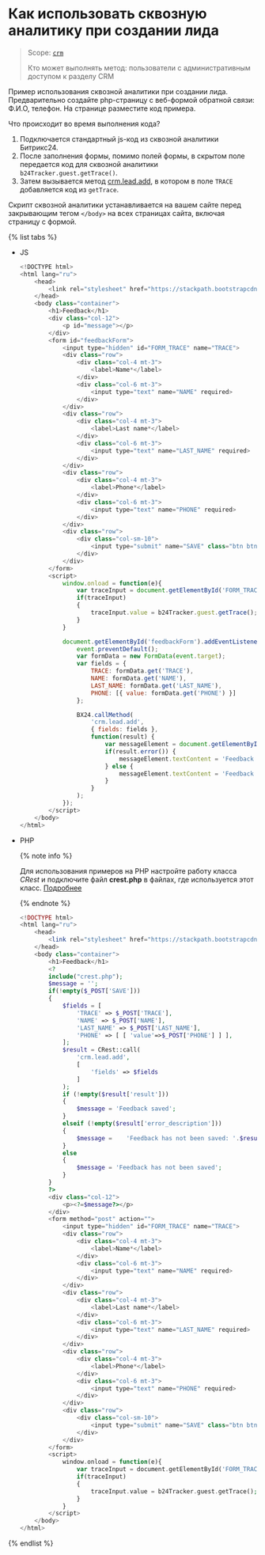 # Как использовать сквозную аналитику при создании лида

> Scope: [`crm`](../../../api-reference/scopes/permissions.md)
>
> Кто может выполнять метод: пользователи с административным доступом к разделу CRM

Пример использования сквозной аналитики при создании лида. Предварительно создайте php-страницу с веб-формой обратной связи: Ф.И.О, телефон. На странице разместите код примера.

Что происходит во время выполнения кода?

1. Подключается стандартный js-код из сквозной аналитики Битрикс24.
2. После заполнения формы, помимо полей формы, в скрытом поле передается код для сквозной аналитики `b24Tracker.guest.getTrace()`.
3. Затем вызывается метод [crm.lead.add](../../../api-reference/crm/leads/crm-lead-add.md), в котором в поле `TRACE` добавляется код из `getTrace`.

Скрипт сквозной аналитики устанавливается на вашем сайте перед закрывающим тегом `</body>` на всех страницах сайта, включая страницу с формой.

{% list tabs %}

- JS

    ```js
    <!DOCTYPE html>
    <html lang="ru">
        <head>
            <link rel="stylesheet" href="https://stackpath.bootstrapcdn.com/bootstrap/4.3.1/css/bootstrap.min.css" crossorigin="anonymous">
        </head>
        <body class="container">
            <h1>Feedback</h1>
            <div class="col-12">
                <p id="message"></p>
            </div>
            <form id="feedbackForm">
                <input type="hidden" id="FORM_TRACE" name="TRACE">
                <div class="row">
                    <div class="col-4 mt-3">
                        <label>Name*</label>
                    </div>
                    <div class="col-6 mt-3">
                        <input type="text" name="NAME" required>
                    </div>
                </div>
                <div class="row">
                    <div class="col-4 mt-3">
                        <label>Last name*</label>
                    </div>
                    <div class="col-6 mt-3">
                        <input type="text" name="LAST_NAME" required>
                    </div>
                </div>
                <div class="row">
                    <div class="col-4 mt-3">
                        <label>Phone*</label>
                    </div>
                    <div class="col-6 mt-3">
                        <input type="text" name="PHONE" required>
                    </div>
                </div>
                <div class="row">
                    <div class="col-sm-10">
                        <input type="submit" name="SAVE" class="btn btn-primary" value="Send">
                    </div>
                </div>
            </form>
            <script>
                window.onload = function(e){
                    var traceInput = document.getElementById('FORM_TRACE');
                    if(traceInput)
                    {
                        traceInput.value = b24Tracker.guest.getTrace();
                    }
                }

                document.getElementById('feedbackForm').addEventListener('submit', function(event) {
                    event.preventDefault();
                    var formData = new FormData(event.target);
                    var fields = {
                        TRACE: formData.get('TRACE'),
                        NAME: formData.get('NAME'),
                        LAST_NAME: formData.get('LAST_NAME'),
                        PHONE: [{ value: formData.get('PHONE') }]
                    };

                    BX24.callMethod(
                        'crm.lead.add',
                        { fields: fields },
                        function(result) {
                            var messageElement = document.getElementById('message');
                            if(result.error()) {
                                messageElement.textContent = 'Feedback has not been saved: ' + result.error_description();
                            } else {
                                messageElement.textContent = 'Feedback saved';
                            }
                        }
                    );
                });
            </script>
        </body>
    </html>
    ```

- PHP

    {% note info %}

    Для использования примеров на PHP настройте работу класса *CRest* и подключите файл **crest.php** в файлах, где используется этот класс. [Подробнее](../../../first-steps/how-to-use-examples.md)

    {% endnote %}

    ```php
    <!DOCTYPE html>
    <html lang="ru">
        <head>
            <link rel="stylesheet" href="https://stackpath.bootstrapcdn.com/bootstrap/4.3.1/css/bootstrap.min.css" crossorigin="anonymous">
        </head>
        <body class="container">
            <h1>Feedback</h1>
            <?
            include("crest.php");
            $message = '';
            if(!empty($_POST['SAVE']))
            {
                $fields = [
                    'TRACE' => $_POST['TRACE'],
                    'NAME' => $_POST['NAME'],
                    'LAST_NAME' => $_POST['LAST_NAME'],
                    'PHONE' => [ [ 'value'=>$_POST['PHONE'] ] ],
                ];
                $result = CRest::call(
                    'crm.lead.add',
                    [
                        'fields' => $fields
                    ]
                );
                if (!empty($result['result']))
                {
                    $message = 'Feedback saved';
                }
                elseif (!empty($result['error_description']))
                {
                    $message =    'Feedback has not been saved: '.$result['error_description'];
                }
                else
                {
                    $message = 'Feedback has not been saved';
                }
            }
            ?>
            <div class="col-12">
                <p><?=$message?></p>
            </div>
            <form method="post" action="">
                <input type="hidden" id="FORM_TRACE" name="TRACE">
                <div class="row">
                    <div class="col-4 mt-3">
                        <label>Name*</label>
                    </div>
                    <div class="col-6 mt-3">
                        <input type="text" name="NAME" required>
                    </div>
                </div>
                <div class="row">
                    <div class="col-4 mt-3">
                        <label>Last name*</label>
                    </div>
                    <div class="col-6 mt-3">
                        <input type="text" name="LAST_NAME" required>
                    </div>
                </div>
                <div class="row">
                    <div class="col-4 mt-3">
                        <label>Phone*</label>
                    </div>
                    <div class="col-6 mt-3">
                        <input type="text" name="PHONE" required>
                    </div>
                </div>
                <div class="row">
                    <div class="col-sm-10">
                        <input type="submit" name="SAVE" class="btn btn-primary" value="Send">
                    </div>
                </div>
            </form>
            <script>
                window.onload = function(e){
                    var traceInput = document.getElementById('FORM_TRACE');
                    if(traceInput)
                    {
                        traceInput.value = b24Tracker.guest.getTrace();
                    }
                }
            </script>
        </body>
    </html>
    ```

{% endlist %}


